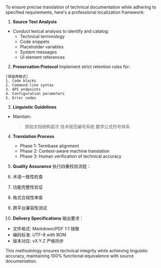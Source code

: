 To ensure precise translation of technical documentation while adhering to specified requirements, here's a professional localization framework:

1. **Source Text Analysis**
- Conduct lexical analysis to identify and catalog:
  * Technical terminology
  * Code snippets
  * Placeholder variables
  * System messages
  * UI element references

2. **Preservation Protocol**
Implement strict retention rules for:
```plaintext
[保留原格式]
1. Code blocks
2. Command-line syntax
3. API endpoints
4. Configuration parameters
5. Error codes
```

3. **Linguistic Guidelines**
- Maintain:
  > 原始文档结构层次
  > 技术规范编号系统
  > 数学公式符号体系

4. **Translation Process**
   - Phase 1: Termbase alignment
   - Phase 2: Context-aware machine translation
   - Phase 3: Human verification of technical accuracy

5. **Quality Assurance**
执行四重校验流程：
1. 术语一致性检查
2. 功能完整性验证
3. 格式合规性审查
4. 跨平台兼容性测试

6. **Delivery Specifications**
输出要求：
- 文件格式: Markdown/PDF 1:1 镜像
- 编码标准: UTF-8 with BOM
- 版本对应: vX.Y.Z 严格同步

This methodology ensures technical integrity while achieving linguistic accuracy, maintaining 100% functional equivalence with source documentation.